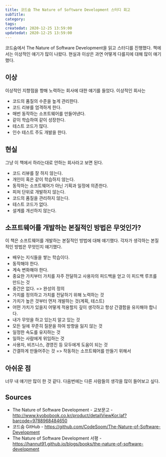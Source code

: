 ```yaml
---
title: 코드숨 The Nature of Software Development 스터디 회고
subTitle:
category:
tags:
createdat: 2020-12-25 13:59:00
updatedat: 2020-12-25 13:59:00
---
```


코드숨에서 The Nature of Software Development을 읽고 스터디를 진행했다. 책에서는 이상적인 얘기가 많이 나왔다. 현실과 이상은 과연 어떻게 다를지에 대해 많이 얘기했다.

## 이상

이상적인 지향점을 향해 노력하는 회사에 대한 얘기를 들었다. 이상적인 회사는

* 코드의 품질의 수준을 높게 관리한다.
* 코드 리뷰를 엄격하게 한다.
* 매번 동작하는 소프트웨어를 만들어낸다.
* 같이 학습하여 같이 성장한다.
* 테스트 코드가 많다.
* 인수 테스트 주도 개발을 한다.

## 현실

그냥 이 책에서 하라는대로 안하는 회사라고 보면 된다.

* 코드 리뷰를 잘 하지 않는다.
* 개인이 혹은 같이 학습하지 않는다.
* 동작하는 소프트웨어가 아닌 기획과 일정에 의존한다.
* 피처 단위로 개발하지 않는다.
* 코드의 품질을 관리하지 않는다.
* 테스트 코드가 없다.
* 설계를 개선하지 않는다.

## 소프트웨어를 개발하는 본질적인 방법은 무엇인가?

이 책은 소프트웨어를 개발하는 본질적인 방법에 대해 얘기했다. 각자가 생각하는 본질적인 방법은 무엇인지 얘기했다.

* 배우는 지식들을 쌓는 학습이다.
* 동작해야 한다.
* 계속 변화해야 한다.
* 중요한 가치부터 가치를 자주 전달하고 사용자의 피드백을 얻고 이 피드백 루프를 만드는 것
* 중간은 없다. => 완성의 정의
* 가치를 정의하고 가치를 전달하기 위해 노력하는 것
* 가치가 높은 것부터 먼저 개발하는 것(계획, 테스트)
* 어떤 가치가 있을지 어떻게 적용할지 깊이 생각하고 항상 간결함을 유지해야 합니다.
* 내가 무엇을 하고 있는지 알고 있는 것
* 모든 일에 꾸준히 질문을 하여 방향을 잃지 않는 것
* 일정한 속도를 유지하는 것
* 일하는 사람에게 위임하는 것
* 사용자, 비즈니스, 경영진 등 모두에게 도움이 되는 것
* 간결하게 만들어주는 것
=> 작동하는 소프트웨어를 만들기 위해서

## 아쉬운 점

너무 내 얘기만 많이 한 것 같다. 다음번에는 다른 사람들의 생각을 많이 들어보고 싶다.

## Sources

* The Nature of Software Development - 교보문고 - <http://www.kyobobook.co.kr/product/detailViewKor.laf?barcode=9788968484650>
* 코드숨 GitHub - <https://github.com/CodeSoom/The-Nature-of-Software-Development>
* The Nature of Software Development 서평 - <https://hannut91.github.io/blogs/books/the-nature-of-software-development>
